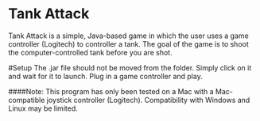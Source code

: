 # Tank Attack

Tank Attack is a simple, Java-based game in which the user uses a game controller (Logitech) to controller a tank. The goal of the game is to shoot the computer-controlled tank before you are shot.

#Setup
The .jar file should not be moved from the folder. Simply click on it and wait for it to launch. Plug in a game controller and play.

####Note: This program has only been tested on a Mac with a Mac-compatible joystick controller (Logitech). Compatibility with Windows and Linux may be limited.